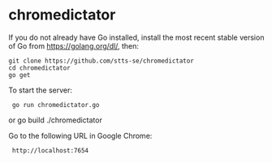 # chromedictator


 If you do not already have Go installed, install the most recent stable version of Go from https://golang.org/dl/, then:


    git clone https://github.com/stts-se/chromedictator
    cd chromedictator
    go get

To start the server:

     go run chromedictator.go

or
     go build
     ./chromedictator


Go to the following URL in Google Chrome: 

     http://localhost:7654

